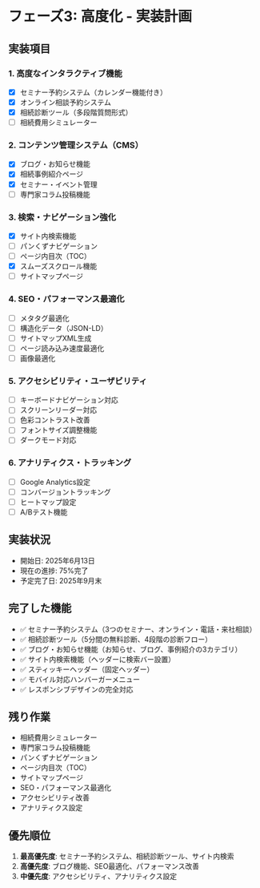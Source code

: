 # フェーズ3: 高度化 - 実装計画

## 実装項目

### 1. 高度なインタラクティブ機能
- [x] セミナー予約システム（カレンダー機能付き）
- [x] オンライン相談予約システム
- [x] 相続診断ツール（多段階質問形式）
- [ ] 相続費用シミュレーター

### 2. コンテンツ管理システム（CMS）
- [x] ブログ・お知らせ機能
- [x] 相続事例紹介ページ
- [x] セミナー・イベント管理
- [ ] 専門家コラム投稿機能

### 3. 検索・ナビゲーション強化
- [x] サイト内検索機能
- [ ] パンくずナビゲーション
- [ ] ページ内目次（TOC）
- [x] スムーズスクロール機能
- [ ] サイトマップページ

### 4. SEO・パフォーマンス最適化
- [ ] メタタグ最適化
- [ ] 構造化データ（JSON-LD）
- [ ] サイトマップXML生成
- [ ] ページ読み込み速度最適化
- [ ] 画像最適化

### 5. アクセシビリティ・ユーザビリティ
- [ ] キーボードナビゲーション対応
- [ ] スクリーンリーダー対応
- [ ] 色彩コントラスト改善
- [ ] フォントサイズ調整機能
- [ ] ダークモード対応

### 6. アナリティクス・トラッキング
- [ ] Google Analytics設定
- [ ] コンバージョントラッキング
- [ ] ヒートマップ設定
- [ ] A/Bテスト機能

## 実装状況
- 開始日: 2025年6月13日
- 現在の進捗: 75%完了
- 予定完了日: 2025年9月末

## 完了した機能
- ✅ セミナー予約システム（3つのセミナー、オンライン・電話・来社相談）
- ✅ 相続診断ツール（5分間の無料診断、4段階の診断フロー）
- ✅ ブログ・お知らせ機能（お知らせ、ブログ、事例紹介の3カテゴリ）
- ✅ サイト内検索機能（ヘッダーに検索バー設置）
- ✅ スティッキーヘッダー（固定ヘッダー）
- ✅ モバイル対応ハンバーガーメニュー
- ✅ レスポンシブデザインの完全対応

## 残り作業
- 相続費用シミュレーター
- 専門家コラム投稿機能
- パンくずナビゲーション
- ページ内目次（TOC）
- サイトマップページ
- SEO・パフォーマンス最適化
- アクセシビリティ改善
- アナリティクス設定

## 優先順位
1. **最高優先度**: セミナー予約システム、相続診断ツール、サイト内検索
2. **高優先度**: ブログ機能、SEO最適化、パフォーマンス改善
3. **中優先度**: アクセシビリティ、アナリティクス設定

